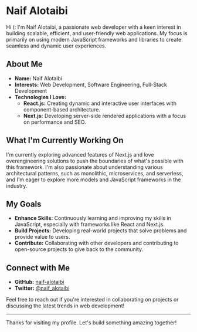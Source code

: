 # Naif Alotaibi

Hi (: I'm Naif Alotaibi, a passionate web developer with a keen interest in building scalable, efficient, and user-friendly web applications. My focus is primarily on using modern JavaScript frameworks and libraries to create seamless and dynamic user experiences.

## About Me

- **Name:** Naif Alotaibi
- **Interests:** Web Development, Software Engineering, Full-Stack Development
- **Technologies I Love:**
  - **React.js:** Creating dynamic and interactive user interfaces with component-based architecture.
  - **Next.js:** Developing server-side rendered applications with a focus on performance and SEO.

## What I'm Currently Working On

I'm currently exploring advanced features of Next.js and love overengineering solutions to push the boundaries of what's possible with this framework. I'm also passionate about understanding various architectural patterns, such as monolithic, microservices, and serverless, and I'm eager to explore more models and JavaScript frameworks in the industry.

## My Goals

- **Enhance Skills:** Continuously learning and improving my skills in JavaScript, especially with frameworks like React and Next.js.
- **Build Projects:** Developing real-world projects that solve problems and provide value to users.
- **Contribute:** Collaborating with other developers and contributing to open-source projects to give back to the community.

## Connect with Me

- **GitHub:** [naif-alotaibi](https://github.com/NaifIT11)
- **Twitter:** [@naif_alotaibi](https://twitter.com/NaifIT11)

Feel free to reach out if you're interested in collaborating on projects or discussing the latest trends in web development!

---

Thanks for visiting my profile. Let's build something amazing together!
